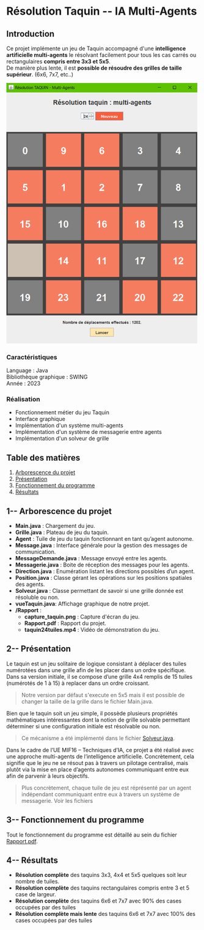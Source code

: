 # Résolution Taquin -- IA Multi-Agents
## Introduction
Ce projet implémente un jeu de Taquin accompagné d'une **intelligence artificielle multi-agents** le résolvant facilement pour tous les cas carrés ou rectangulaires **compris entre 3x3 et 5x5**.  
De manière plus lente, il est **possible de résoudre des grilles de taille supérieur**. (6x6, 7x7, etc..)



<img src="Rapport/capture_taquin.png" alt="Img 2048" width="500" />


### Caractéristiques
Language : Java  
Bibliothèque graphique : SWING  
Année : 2023

### Réalisation
- Fonctionnement métier du jeu Taquin
- Interface graphique
- Implémentation d'un système multi-agents
- Implémentation d'un système de messagerie entre agents
- Implémentation d'un solveur de grille


## Table des matières
1. [Arborescence du projet](#1---arborescence-du-projet)
2. [Présentation](#2---présentation)
3. [Fonctionnement du programme](#3---fonctionnement-du-programme)
4. [Résultats](#4---résultats)

## 1-- Arborescence du projet

- **Main.java** : Chargement du jeu.  
- **Grille.java** : Plateau de jeu du taquin.  
- **Agent** : Tuile de jeu du taquin fonctionnant en tant qu’agent autonome.  
- **Message.java** : Interface générale pour la gestion des messages de communication.  
- **MessageDemande.java** : Message envoyé entre les agents.  
- **Messagerie.java** : Boite de réception des messages pour les agents.  
- **Direction.java** : Enumération listant les directions possibles d’un agent.  
- **Position.java** : Classe gérant les opérations sur les positions spatiales des agents.  
- **Solveur.java** : Classe permettant de savoir si une grille donnée est résoluble ou non.  
- **vueTaquin.java**: Affichage graphique de notre projet.
- **/Rapport** : 
    - **capture_taquin.png** : Capture d'écran du jeu.  
    - **Rapport.pdf** : Rapport du projet.
    - **taquin24tuiles.mp4** : Vidéo de démonstration du jeu.

## 2-- Présentation
Le taquin est un jeu solitaire de logique consistant à déplacer des tuiles numérotées dans une grille 
afin de les placer dans un ordre spécifique. Dans sa version initiale, il se compose d’une grille 4x4 
remplis de 15 tuiles (numérotés de 1 à 15) à replacer dans un ordre croissant. 
> Notre version par défaut s'execute en 5x5 mais il est possible de changer la taille de la grille dans le fichier Main.java.

Bien que le taquin soit un jeu simple, il possède plusieurs propriétés mathématiques intéressantes dont la notion de grille 
solvable permettant déterminer si une configuration initiale est résolvable ou non.
> Ce mécanisme a été implémenté dans le fichier [Solveur.java](Solveur.java).

Dans le cadre de l’UE MIF16 – Techniques d’IA, ce projet a été réalisé avec une approche multi-agents de l’intelligence artificielle. Concrètement, cela signifie que le jeu ne 
se résout pas à travers un pilotage centralisé, mais plutôt via la mise en place d’agents autonomes
communiquant entre eux afin de parvenir à leurs objectifs.
> Plus concrètement, chaque tuile de jeu est réprésenté par un agent indépendant communiquant entre eux à travers un système de messagerie. Voir les fichiers 


## 3-- Fonctionnement du programme
Tout le fonctionnement du programme est détaillé au sein du fichier [Rapport.pdf](Rapport/Rapport.pdf).

## 4-- Résultats
- **Résolution complète** des taquins 3x3, 4x4 et 5x5 quelques soit leur nombre de tuiles.
- **Résolution complète** des taquins rectangulaires compris entre 3 et 5 case de largeur.
- **Résolution complète** des taquins 6x6 et 7x7 avec 90% des cases occupées par des tuiles
- **Résolution complète mais lente** des taquins 6x6 et 7x7 avec 100% des cases occupées par des tuiles

